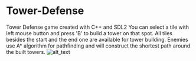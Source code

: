 # Tower-Defense
Tower Defense game created with C++ and SDL2
You can select a tile with left mouse button and press 'B' to build a tower on that spot.
All tiles besides the start and the end one are available for tower building.
Enemies use A* algorithm for pathfinding and will construct the shortest path around the built towers.
![alt_text](https://github.com/nevermoreflicka/Tower-Defense/blob/master/TowerDefense.jpg)
